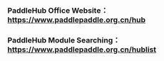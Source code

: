 ### PaddleHub Office Website：https://www.paddlepaddle.org.cn/hub
### PaddleHub Module Searching：https://www.paddlepaddle.org.cn/hublist 
